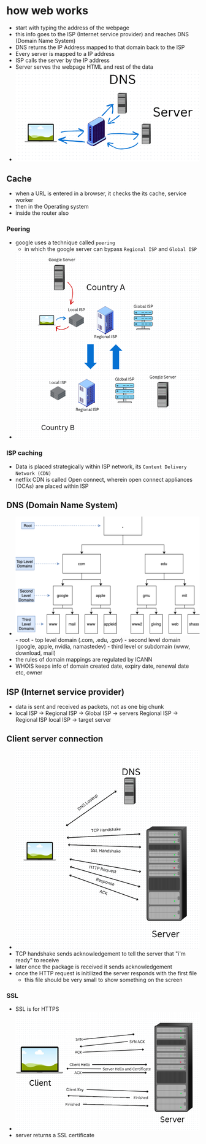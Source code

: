 # how web works

- start with typing the address of the webpage
- this info goes to the ISP (Internet service provider) and reaches DNS (Domain Name System)
- DNS returns the IP Address mapped to that domain back to the ISP
- Every server is mapped to a IP address
- ISP calls the server by the IP address
- Server serves the webpage HTML and rest of the data
- <img src="./images/web-basic-flow.png" />

## Cache

- when a URL is entered in a browser, it checks the its cache, service worker
- then in the Operating system
- inside the router also

### Peering

- google uses a technique called `peering`
  - in which the google server can bypass `Regional ISP` and `Global ISP`
- <img src="./images/cache-peering-google.png" />

### ISP caching

- Data is placed strategically within ISP network, its `Content Delivery Network (CDN)`
- netflix CDN is called Open connect, wherein open connect appliances (OCAs) are placed within ISP

## DNS (Domain Name System)

- <img src="./images/dns-levels.png" />
    - root
    - top level domain (.com, .edu, .gov)
    - second level domain (google, apple, nvidia, namastedev)
    - third level or subdomain (www, download, mail)
- the rules of domain mappings are regulated by ICANN
- WHOIS keeps info of domain created date, expiry date, renewal date etc, owner

## ISP (Internet service provider)

- data is sent and received as packets, not as one big chunk
- local ISP -> Regional ISP -> Global ISP -> servers Regional ISP -> Regional ISP local ISP -> target server

## Client server connection

- <img src="./images/client-server-connection.png" />
- TCP handshake sends acknowledgement to tell the server that "i'm ready" to receive
- later once the package is received it sends acknowledgement
- once the HTTP request is initilized the server responds with the first file
  - this file should be very small to show something on the screen

### SSL

- SSL is for HTTPS
- <img src="./images/ssl-handshake.png" />
- server returns a SSL certificate
